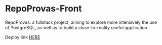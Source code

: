 # RepoProvas-Front
RepoProvas: a fullstack project, aiming to explore more intensively the use of PostgreSQL, as well as to build a close-to-reality useful application.

Deploy link <a href="https://repoprovas-7tleb45b7.vercel.app/">HERE</a>
